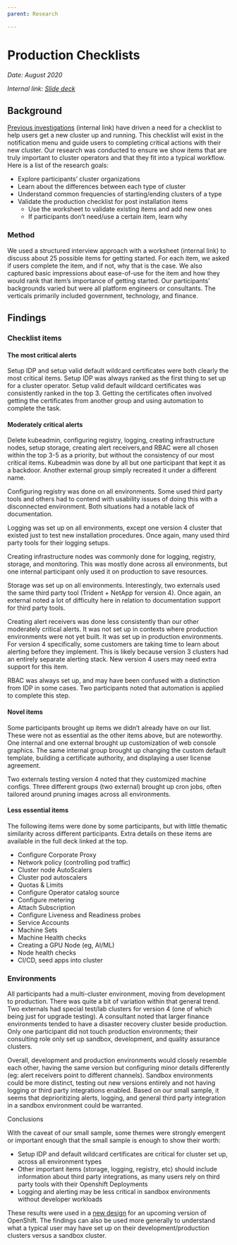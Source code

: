 ```yaml
---
parent: Research

---
```

# Production Checklists

*Date: August 2020*

*Internal link: [Slide deck](https://docs.google.com/presentation/d/1muZX1LbAFvyxZdIen61sWnJIoASLyfEB-rMPGHczevs/edit?usp=sharing)*

## Background

[Previous investigations](https://docs.google.com/document/d/1DXMMByTSLBnL5b3xfCDNCEjJAxfmdyCLnwyNrtF4NoM/edit?usp=sharing) (internal link) have driven a need for a checklist to help users get a new cluster up and running. This checklist will exist in the notification menu and guide users to completing critical actions with their new cluster. Our research was conducted to ensure we show items that are truly important to cluster operators and that they fit into a typical workflow. Here is a list of the research goals:

- Explore participants’ cluster organizations
- Learn about the differences between each type of cluster
- Understand common frequencies of starting/ending clusters of a type
- Validate the production checklist for post installation items
  - Use the worksheet to validate existing items and add new ones
  - If participants don’t need/use a certain item, learn why

### Method
We used a structured interview approach with a worksheet (internal link) to discuss about 25 possible items for getting started. For each item, we asked if users complete the item, and if not, why that is the case. We also captured basic impressions about ease-of-use for the item and how they would rank that item’s importance of getting started.
Our participants’ backgrounds varied but were all platform engineers or consultants. The verticals primarily included government, technology, and finance.

## Findings

### Checklist items

#### The most critical alerts

Setup IDP and setup valid default wildcard certificates were both clearly the most critical items. Setup IDP was always ranked as the first thing to set up for a cluster operator. Setup valid default wildcard certificates was consistently ranked in the top 3. Getting the certificates often involved getting the certificates from another group and using automation to complete the task.

#### Moderately critical alerts

Delete kubeadmin, configuring registry, logging, creating infrastructure nodes, setup storage, creating alert receivers,and RBAC were all chosen within the top 3-5 as a priority, but without the consistency of our most critical items. Kubeadmin was done by all but one participant that kept it as a backdoor. Another external group simply recreated it under a different name.

Configuring registry was done on all environments. Some used third party tools and others had to contend with usability issues of doing this with a disconnected environment. Both situations had a notable lack of documentation.

Logging was set up on all environments, except one version 4 cluster that existed just to test new installation procedures. Once again, many used third party tools for their logging setups.

Creating infrastructure nodes was commonly done for logging, registry, storage, and monitoring. This was mostly done across all environments, but one internal participant only used it on production to save resources.

Storage was set up on all environments. Interestingly, two externals used the same third party tool (Trident + NetApp for version 4). Once again, an external noted a lot of difficulty here in relation to documentation support for third party tools.

Creating alert receivers was done less consistently than our other moderately critical alerts. It was not set up in contexts where production environments were not yet built. It was set up in production environments. For version 4 specifically, some customers are taking time to learn about alerting before they implement. This is likely because version 3 clusters had an entirely separate alerting stack. New version 4 users may need extra support for this item.

RBAC was always set up, and may have been confused with a distinction from IDP in some cases. Two participants noted that automation is applied to complete this step.

#### Novel items

Some participants brought up items we didn’t already have on our list. These were not as essential as the other items above, but are noteworthy. One internal and one external brought up customization of web console graphics. The same internal group brought up changing the custom default template, building a certificate authority, and displaying a user license agreement.

Two externals testing version 4 noted that they customized machine configs. Three different groups (two external) brought up cron jobs, often tailored around pruning images across all environments.

#### Less essential items
The following items were done by some participants, but with little thematic similarity across different participants. Extra details on these items are available in the full deck linked at the top.

- Configure Corporate Proxy
- Network policy (controlling pod traffic)
- Cluster node AutoScalers
- Cluster pod autoscalers
- Quotas & Limits
- Configure Operator catalog source
- Configure metering
- Attach Subscription
- Configure Liveness and Readiness probes
- Service Accounts
- Machine Sets
- Machine Health checks
- Creating a GPU Node (eg, AI/ML)
- Node health checks
- CI/CD, seed apps into cluster

### Environments

All participants had a multi-cluster environment, moving from development to production. There was quite a bit of variation within that general trend. Two externals had special test/lab clusters for version 4 (one of which being just for upgrade testing). A consultant noted that larger finance environments tended to have a disaster recovery cluster beside production. Only one participant did not touch production environments; their consulting role only set up sandbox, development, and quality assurance clusters.

Overall, development and production environments would closely resemble each other, having the same version but configuring minor details differently (eg: alert receivers point to different channels). Sandbox environments could be more distinct, testing out new versions entirely and not having logging or third party integrations enabled. Based on our small sample, it seems that deprioritizing alerts, logging, and general third party integration in a sandbox environment could be warranted.

Conclusions

With the caveat of our small sample, some themes were strongly emergent or important enough that the small sample is enough to show their worth:

- Setup IDP and default wildcard certificates are critical for cluster set up, across all environment types
- Other important items (storage, logging, registry, etc) should include information about third party integrations, as many users rely on third party tools with their Openshift Deployments
- Logging and alerting may be less critical in sandbox environments without developer workloads

These results were used in a [new design](https://github.com/openshift/openshift-origin-design/pull/432) for an upcoming version of OpenShift. The findings can also be used more generally to understand what a typical user may have set up on their development/production clusters versus a sandbox cluster.
